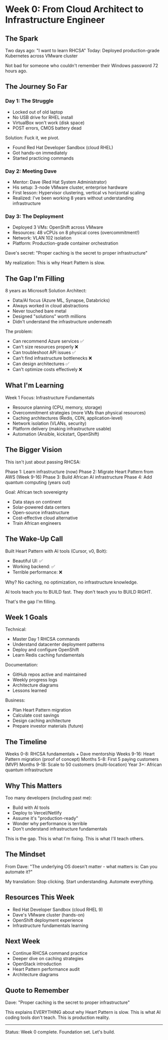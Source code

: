 # Week 0: From Cloud Architect to Infrastructure Engineer

## The Spark

Two days ago: "I want to learn RHCSA"
Today: Deployed production-grade Kubernetes across VMware cluster

Not bad for someone who couldn't remember their Windows password 72 hours ago.

## The Journey So Far

### Day 1: The Struggle
- Locked out of old laptop
- No USB drive for RHEL install
- VirtualBox won't work (disk space)
- POST errors, CMOS battery dead

Solution: Fuck it, we pivot.
- Found Red Hat Developer Sandbox (cloud RHEL)
- Got hands-on immediately
- Started practicing commands

### Day 2: Meeting Dave
- Mentor: Dave (Red Hat System Administrator)
- His setup: 3-node VMware cluster, enterprise hardware
- First lesson: Hypervisor clustering, vertical vs horizontal scaling
- Realized: I've been working 8 years without understanding infrastructure

### Day 3: The Deployment
- Deployed 3 VMs: OpenShift across VMware
- Resources: 48 vCPUs on 8 physical cores (overcommitment!)
- Network: VLAN 102 isolation
- Platform: Production-grade container orchestration

Dave's secret: "Proper caching is the secret to proper infrastructure"

My realization: This is why Heart Pattern is slow.

## The Gap I'm Filling

8 years as Microsoft Solution Architect:
- Data/AI focus (Azure ML, Synapse, Databricks)
- Always worked in cloud abstractions
- Never touched bare metal
- Designed "solutions" worth millions
- Didn't understand the infrastructure underneath

The problem:
- Can recommend Azure services ✅
- Can't size resources properly ❌
- Can troubleshoot API issues ✅
- Can't find infrastructure bottlenecks ❌
- Can design architectures ✅
- Can't optimize costs effectively ❌

## What I'm Learning

Week 1 Focus: Infrastructure Fundamentals
- Resource planning (CPU, memory, storage)
- Overcommitment strategies (more VMs than physical resources)
- Caching architectures (Redis, CDN, application-level)
- Network isolation (VLANs, security)
- Platform delivery (making infrastructure usable)
- Automation (Ansible, kickstart, OpenShift)

## The Bigger Vision

This isn't just about passing RHCSA:

Phase 1: Learn infrastructure (now)
Phase 2: Migrate Heart Pattern from AWS (Week 9-16)
Phase 3: Build African AI infrastructure
Phase 4: Add quantum computing (years out)

Goal: African tech sovereignty
- Data stays on continent
- Solar-powered data centers
- Open-source infrastructure
- Cost-effective cloud alternative
- Train African engineers

## The Wake-Up Call

Built Heart Pattern with AI tools (Cursor, v0, Bolt):
- Beautiful UI: ✅
- Working backend: ✅
- Terrible performance: ❌

Why? No caching, no optimization, no infrastructure knowledge.

AI tools teach you to BUILD fast.
They don't teach you to BUILD RIGHT.

That's the gap I'm filling.

## Week 1 Goals

Technical:
- Master Day 1 RHCSA commands
- Understand datacenter deployment patterns
- Deploy and configure OpenShift
- Learn Redis caching fundamentals

Documentation:
- GitHub repos active and maintained
- Weekly progress logs
- Architecture diagrams
- Lessons learned

Business:
- Plan Heart Pattern migration
- Calculate cost savings
- Design caching architecture
- Prepare investor materials (future)

## The Timeline

Weeks 0-8: RHCSA fundamentals + Dave mentorship
Weeks 9-16: Heart Pattern migration (proof of concept)
Months 5-8: First 5 paying customers (MVP)
Months 9-18: Scale to 50 customers (multi-location)
Year 3+: African quantum infrastructure

## Why This Matters

Too many developers (including past me):
- Build with AI tools
- Deploy to Vercel/Netlify
- Assume it's "production-ready"
- Wonder why performance is terrible
- Don't understand infrastructure fundamentals

This is the gap.
This is what I'm fixing.
This is what I'll teach others.

## The Mindset

From Dave: "The underlying OS doesn't matter - what matters is: Can you automate it?"

My translation: Stop clicking. Start understanding. Automate everything.

## Resources This Week

- Red Hat Developer Sandbox (cloud RHEL 9)
- Dave's VMware cluster (hands-on)
- OpenShift deployment experience
- Infrastructure fundamentals learning

## Next Week

- Continue RHCSA command practice
- Deeper dive on caching strategies
- OpenStack introduction
- Heart Pattern performance audit
- Architecture diagrams

## Quote to Remember

Dave: "Proper caching is the secret to proper infrastructure"

This explains EVERYTHING about why Heart Pattern is slow.
This is what AI coding tools don't teach.
This is production reality.

---

Status: Week 0 complete. Foundation set. Let's build.
